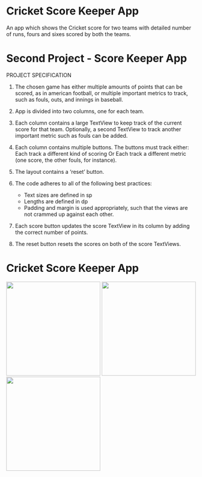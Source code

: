 # Cricket Score Keeper App
An app which shows the Cricket score for two teams with detailed number of runs, fours and sixes scored by both the teams.

# Second Project - Score Keeper App

PROJECT SPECIFICATION

1. The chosen game has either multiple amounts of points that can be scored, as in american football, or multiple important metrics to track, such as fouls, outs, and innings in baseball. 

2. App is divided into two columns, one for each team.

3. Each column contains a large TextView to keep track of the current score for that team.
   Optionally, a second TextView to track another important metric such as fouls can be added. 

4. Each column contains multiple buttons. The buttons must track either:
   Each track a different kind of scoring
   Or 
   Each track a different metric (one score, the other fouls, for instance). 
   
5. The layout contains a ‘reset’ button.

6. The code adheres to all of the following best practices:
   * Text sizes are defined in sp
   * Lengths are defined in dp
   * Padding and margin is used appropriately, such that the views are not crammed up against each other.
   
7. Each score button updates the score TextView in its column by adding the correct number of points.

8. The reset button resets the scores on both of the score TextViews.



# Cricket Score Keeper App 
<img src="https://user-images.githubusercontent.com/38148871/47831201-ecdad580-dd65-11e8-87e7-8901f454ece8.png" width=250>     <img src="https://user-images.githubusercontent.com/38148871/47831202-ecdad580-dd65-11e8-9686-2ebdea5a6f37.png" width=250>     <img src="https://user-images.githubusercontent.com/38148871/47831203-ecdad580-dd65-11e8-9179-6d6429bb6ac5.png" width=250>


